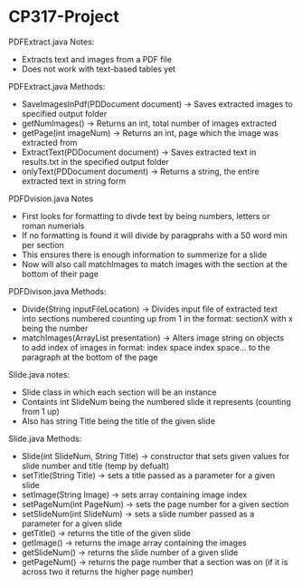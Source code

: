 # CP317-Project

PDFExtract.java Notes:
- Extracts text and images from a PDF file
- Does not work with text-based tables yet

PDFExtract.java Methods:
- SaveImagesInPdf(PDDocument document) -> Saves extracted images to specified output folder
- getNumImages() -> Returns an int, total number of images extracted
- getPage(int imageNum) -> Returns an int, page which the image was extracted from
- ExtractText(PDDocument document) -> Saves extracted text in results.txt in the specified output folder
- onlyText(PDDocument document) -> Returns a string, the entire extracted text in string form

PDFDvision.java Notes
- First looks for formatting to divde text by being numbers, letters or roman numerials
- If no formatting is found it will divide by paragprahs with a 50 word min per section
- This ensures there is enough information to summerize for a slide
- Now will also call matchImages to match images with the section at the bottom of their page

PDFDivison.java Methods: 
- Divide(String inputFileLocation) -> Divides input file of extracted text into sections numbered counting up from 1 in the format: sectionX with x being the number
- matchImages(ArrayList<Slide> presentation) -> Alters image string on objects to add index of images in format: index space index space... to the paragraph at the bottom of the page

Slide.java notes: 
- Slide class in which each section will be an instance
- Containts int SlideNum being the numbered slide it represents (counting from 1 up)
- Also has string Title being the title of the given slide 

Slide.java Methods: 
- Slide(int SlideNum, String Title) -> constructor that sets given values for slide number and title (temp by defualt)
- setTitle(String Title) -> sets a title passed as a parameter for a given slide
- setImage(String Image) -> sets array containing image index 
- setPageNum(int PageNum) -> sets the page number for a given section 
- setSlideNum(int SlideNum) -> sets a slide number passed as a parameter for a given slide 
- getTitle() -> returns the title of the given slide
- getImage() -> returns the image array containing the images
- getSlideNum() -> returns the slide number of a given slide
- getPageNum() -> returns the page number that a section was on (if it is across two it returns the higher page number)
